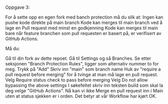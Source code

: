 Oppgave 3:

For å sette opp en egen fork med banch protection må du slik at:
    Ingen kan pushe kode direkte på main branch
    Kode kan merges til main branch ved å lage en Pull request med minst en godkjenning
    Kode kan merges til main bare når feature branchen som pull requesten er basert på, er verifisert av GitHub Actions.
    
Må du:

Gå til din fork av dette repoet.
Gå til Settings og så Branches.
Se etter seksjonen "Branch Protection Rules", ligger som alternativ nummer to for meg.
Trykk på "Add"
Skriv inn "main" som branch name
Huk av "require a pull request before merging" for å tvinge at man må lage en pull request.
Velg Require status check to pass before merging
Velg Do not allow bypassing the above settings
I søkefeltet skriv inn teksten build som skal la deg velge "GitHub Actions".
Nå kan vi ikke Merge en pull request inn i Main uten at status sjekken er i orden. Det betyr at vår Workflow har kjørt OK.

